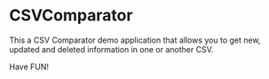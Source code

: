 # CSVComparator

This a CSV Comparator demo application that allows you to get new, updated and deleted information
in one or another CSV.

Have FUN!